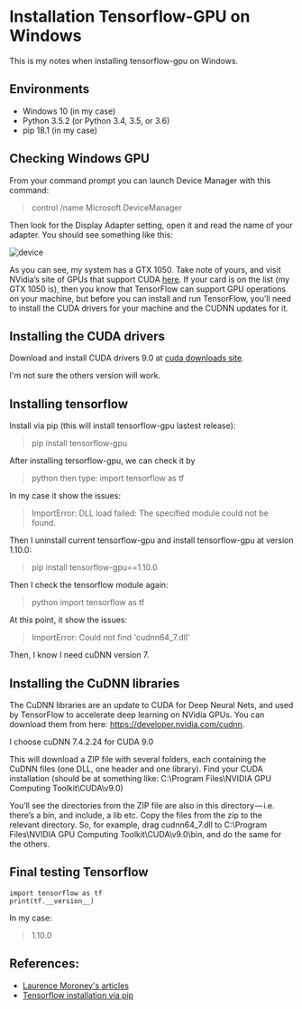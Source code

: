 # Installation Tensorflow-GPU on Windows

This is my notes when installing tensorflow-gpu on Windows.

## Environments

* Windows 10 (in my case)
* Python 3.5.2 (or Python 3.4, 3.5, or 3.6)
* pip 18.1 (in my case)

## Checking Windows GPU

From your command prompt you can launch Device Manager with this command:

> control /name Microsoft.DeviceManager

Then look for the Display Adapter setting, open it and read the name of your adapter. You should see something like this:

![device](https://user-images.githubusercontent.com/6184367/50573458-d228e980-0e06-11e9-88c6-5fd1e2b97d76.PNG)

As you can see, my system has a GTX 1050. Take note of yours, and visit NVidia’s site of GPUs that support CUDA [here](https://developer.nvidia.com/cuda-gpus). If your card is on the list (my GTX 1050 is), then you know that TensorFlow can support GPU operations on your machine, but before you can install and run TensorFlow, you’ll need to install the CUDA drivers for your machine and the CUDNN updates for it.

## Installing the CUDA drivers

Download and install CUDA drivers 9.0 at [cuda downloads site](https://developer.nvidia.com/cuda-toolkit).

I'm not sure the others version will work.

## Installing tensorflow

Install via pip (this will install tensorflow-gpu lastest release):
> pip install tensorflow-gpu

After installing tersorflow-gpu, we can check it by
> python
then type:
> import tensorflow as tf

In my case it show the issues:

> ImportError: DLL load failed: The specified module could not be found.

Then I uninstall current tensorflow-gpu and install tensorflow-gpu at version 1.10.0:
> pip install tensorflow-gpu==1.10.0

Then I check the tensorflow module again:
> python
> import tensorflow as tf

At this point, it show the issues:
> ImportError: Could not find 'cudnn64_7.dll'

Then, I know I need cuDNN version 7.

## Installing the CuDNN libraries

The CuDNN libraries are an update to CUDA for Deep Neural Nets, and used by TensorFlow to accelerate deep learning on NVidia GPUs. You can download them from here: https://developer.nvidia.com/cudnn.

I choose cuDNN 7.4.2.24 for CUDA 9.0

This will download a ZIP file with several folders, each containing the CuDNN files (one DLL, one header and one library). Find your CUDA installation (should be at something like: C:\Program Files\NVIDIA GPU Computing Toolkit\CUDA\v9.0)

You’ll see the directories from the ZIP file are also in this directory — i.e. there’s a bin, and include, a lib etc. Copy the files from the zip to the relevant directory. So, for example, drag cudnn64_7.dll to C:\Program Files\NVIDIA GPU Computing Toolkit\CUDA\v9.0\bin, and do the same for the others.

## Final testing Tensorflow

```
import tensorflow as tf
print(tf.__version__)
```

In my case:
> 1.10.0

## References:

* [Laurence Moroney's articles](https://medium.com/@lmoroney_40129/installing-tensorflow-with-gpu-on-windows-10-3309fec55a00)
* [Tensorflow installation via pip](https://www.tensorflow.org/install/pip?lang=python3)

